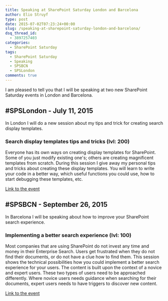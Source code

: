 ```yaml
---
title: Speaking at SharePoint Saturday London and Barcelona
author: Elio Struyf
type: post
date: 2015-07-02T07:23:24+00:00
slug: /speaking-at-sharepoint-saturday-london-and-barcelona/
dsq_thread_id:
  - 3897257403
categories:
  - SharePoint Saturday
tags:
  - SharePoint Saturday
  - Speaking
  - SPSBCN
  - SPSLondon
comments: true
---
```


I am pleased to tell you that I will be speaking at two new SharePoint Saturday events in London and Barcelona.

## #SPSLondon - July 11, 2015

In London I will do a new session about my tips and trick for creating search display templates.

### Search display templates tips and tricks (lvl: 200)

Everyone has its own ways on creating display templates for SharePoint. Some of you just modify existing one's; others are creating magnificent templates from scratch. During this session I give away my personal tips and tricks about creating these display templates. You will learn to write your code in a better way, which useful functions you could use, how to start debugging these templates, etc.

[Link to the event](http://www.spsevents.org/city/london/london2015)

## #SPSBCN - September 26, 2015

In Barcelona I will be speaking about how to improve your SharePoint search experience.

### Implementing a better search experience (lvl: 100)

Most companies that are using SharePoint do not invest any time and money in their Enterprise Search. Users get frustrated when they do not find their documents, or do not have a clue how to find them. This session shows the technical possibilities how you could implement a better search experience for your users. The content is built upon the context of a novice and expert users. These two types of users need to be approached differently. Where novice users needs guidance when searching for their documents, expert users needs to have triggers to discover new content.

[Link to the event](http://www.spsevents.org/city/Barcelona/Barcelona2015)